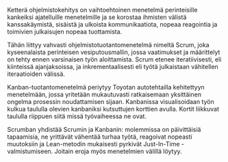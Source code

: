 Ketterä ohjelmistokehitys on vaihtoehtoinen menetelmä perinteisille kankeiksi ajatelluille menetelmille ja se korostaa ihmisten välistä kanssakäymistä, sisäistä ja ulkoista kommunikaatiota, nopeaa reagointia ja toimivien julkaisujen nopeaa tuottamista.

Tähän liittyy vahvasti ohjelmistotuotantomenetelmä nimeltä Scrum, joka kyseenalaista perinteisen vesiputousmallin, jossa vaatimukset ja määrittelyt on tehty ennen varsinaisen työn aloittamista. Scrum etenee iteratiivisesti, eli kiinteissä ajanjaksoissa, ja inkrementaalisesti eli työtä julkaistaan vähitellen iteraatioiden välissä. 

Kanban-tuotantomenetelmä periytyy Toyotan autotehtailla kehitettyyn menetelmään, jossa yritetään mukautuvasti ratkaisemaan yksittäinen ongelma prosessin noudattamisen sijaan. Kanbanissa visualisoidaan työn kulkua taululla olevien kanbaniksi kutsuttujen korttien avulla. Kortit liikkuvat taululla riippuen siitä missä työvaiheessa ne ovat.

Scrumban yhdistää Scrumin ja Kanbanin: molemmissa on päivittäisiä tapaamisia, ne yrittävät vähentää turhaa työtä, reagoivat nopeasti muutoksiin ja Lean-metodin mukaisesti pyrkivät Just-In-Time -valmistumiseen. Joitain eroja myös menetelmien välillä löytyy.
